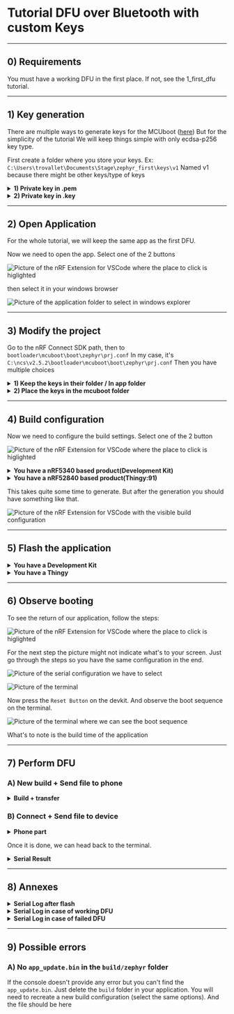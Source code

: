 # Tutorial DFU over Bluetooth with custom Keys

___

## 0) Requirements

You must have a working DFU in the first place.
If not, see the 1_first_dfu tutorial.

___

## 1) Key generation

There are multiple ways to generate keys for the MCUboot ([here](https://developer.nordicsemi.com/nRF_Connect_SDK/doc/latest/nrf/config_and_build/bootloaders/bootloader_signature_keys.html))
But for the simplicity of the tutorial
We will keep things simple with only ecdsa-p256 key type.

First create a folder where you store your keys.
Ex: `C:\Users\trovallet\Documents\Stage\zephyr_first\keys\v1`
Named v1 because there might be other keys/type of keys

<details>
<summary><b>1) Private key in .pem</b></summary>

Has been tested and works well

```bash
nrfutil keys generate priv.pem
```

[Source](https://devzone.nordicsemi.com/guides/short-range-guides/b/software-development-kit/posts/nrf5-sdk-v17-1-0-secure-dfu-hands-on-tutorial)

</details>

<details>
<summary><b>2) Private key in .key</b></summary>

Has not been tested yet

</details>

___

## 2) Open Application

For the whole tutorial, we will keep the same app as the first DFU.

Now we need to open the app.
Select one of the 2 buttons

![Picture of the nRF Extension for VSCode where the place to click is higlighted](img/step_2/open_app_v1.png)

then select it in your windows browser

![Picture of the application folder to select in windows explorer](img/step_2/open_app_v2.png)

___

## 3) Modify the project

Go to the nRF Connect SDK path, then to `bootloader\mcuboot\boot\zephyr\prj.conf`
In my case, it's `C:\ncs\v2.5.2\bootloader\mcuboot\boot\zephyr\prj.conf`
Then you have multiple choices

<details>
<summary><b>1) Keep the keys in their folder / In app folder</b></summary>

In that case, add these lines:

``` conf
# Path to custom keys
CONFIG_BOOT_SIGNATURE_KEY_FILE="<absolute>/<path>/<to>/<key>/priv.pem"
# Fix to: undefined reference to 'rsa_pub_key_len'
CONFIG_BOOT_SIGNATURE_TYPE_ECDSA_P256=y
```

In my case:

- the path to their folder is : `C:/Users/trovallet/Documents/Stage/zephyr_first/keys/v2/priv.pem`
- the path to the app folder is: `C:/ncs/myapps/ble_dfu_peripheral_lbs/priv.pem`

</details>

<details>
<summary><b>2) Place the keys in the mcuboot folder</b></summary>

In that case, place the private key in the mcuboot folder `C:/ncs/v2.5.2/bootloader/mcuboot/`

Then add these lines:

``` conf
# Path to custom keys
CONFIG_BOOT_SIGNATURE_KEY_FILE="priv.pem"
# Fix to: undefined reference to 'rsa_pub_key_len'
CONFIG_BOOT_SIGNATURE_TYPE_ECDSA_P256=y
```

The path can be shorten

</details>

___

## 4) Build configuration

Now we need to configure the build settings.
Select one of the 2 button

![Picture of the nRF Extension for VSCode where the place to click is higlighted](img/step_4/build_conf_v1.png)

<details>
<summary><b>You have a nRF5340 based product(Development Kit)</b></summary>

Select those 2 options to have a working build.

At the time of making the tuto, a danger sign appears when selecting the board.
It's because of the secure and non-secure way to build the application.
If you have it too, look it up later

![Picture of the Build configuration where the place to modify the config is higlighted](img/step_4/build_conf_v2.png)
</details>

<details>
<summary><b>You have a nRF52840 based product(Thingy:91)</b></summary>

Not written yet
</details>

This takes quite some time to generate.
But after the generation you should have something like that.

![Picture of the nRF Extension for VSCode with the visible build configuration](img/step_4/build.png)

___

## 5) Flash the application

<details>
<summary><b>You have a Development Kit</b></summary>
Now is a good time to plug your device.
If ready, flash your application as presented below.

![Picture of the nRF Extension for VSCode where the place to click is higlighted](img/step_5/flash.png)
</details>

<details>
<summary><b>You have a Thingy</b></summary>
Not written yet
</details>

___

## 6) Observe booting

To see the return of our application, follow the steps:

![Picture of the nRF Extension for VSCode where the place to click is higlighted](img/step_6/output_1.png)

For the next step the picture might not indicate what's to your screen.
Just go through the steps so you have the same configuration in the end.

![Picture of the serial configuration we have to select](img/step_6/output_2.png)  

![Picture of the terminal](img/step_6/output_3.png)  

Now press the `Reset Button` on the devkit.
And observe the boot sequence on the terminal.

![Picture of the terminal where we can see the boot sequence](img/step_6/output_4.png)

What's to note is the build time of the application

___

## 7) Perform DFU

### A) New build + Send file to phone

<details>
<summary><b>Build + transfer</b></summary>

First you need to rebuild your application, by pressing the following button

![Picture of the nRF Extension for VSCode where the place to click is higlighted](img/step_7/rebuild.png)

Now you should transfer the updated file to your phone.
It is located at `<path_to_app_foolder>\build\zephyr\app_update.bin`
I have chosen bluetooth.

![Picture of the file to transfer to your phone in windows explorer](img/step_7/phone_transfer.png)

</details>

### B) Connect + Send file to device

<details>
<summary><b>Phone part</b></summary>

Now you have to open nRF Connect application on your phone.

Then connect to the the device

![Picture of the nRF Connect application with the list of available devices to connect](img/step_7/phone/devices_available.jpg)

Then select `CONNECT` again in the top of the application.
You should now see the same things as the picture below.
Presss `DFU`

![Picture of the nRF Connect application with the place to click is highlighted](img/step_7/phone/device_connected.jpg)

You are now headed to your file system, choose the app_update file.
Then select `Test and Confirm` and `OK`

![Picture of the nRF Connect application](img/step_7/phone/dfu_step_1.jpg)

You should see the graph like the picture below.

![Picture of the nRF Connect application](img/step_7/phone/dfu_step_2.jpg)

</details>

Once it is done, we can head back to the terminal.

<details>
<summary><b>Serial Result</b></summary>

![Picture of the nRF Connect application](img/step_7/boot_2.png)

Where we can see the build time is different than the previous one

</details>

___

## 8) Annexes

<details>
<summary><b>Serial Log after flash</b></summary>

```bash
*** Booting nRF Connect SDK v2.5.2 ***
I: Starting bootloader
I: Primary image: magic=unset, swap_type=0x1, copy_done=0x3, image_ok=0x3
I: Secondary image: magic=unset, swap_type=0x1, copy_done=0x3, image_ok=0x3
I: Boot source: none
I: Image index: 0, Swap type: none
I: Bootloader chainload address offset: 0xc000
*** Booting nRF Connect SDK v2.5.2 ***
Starting Bluetooth Peripheral LBS example
build time: Feb 15 2024 16:14:11
I: 2 Sectors of 4096 bytes
I: alloc wra: 0, fd0
I: data wra: 0, 1c
I: HW Platform: Nordic Semiconductor (0x0002)
I: HW Variant: nRF53x (0x0003)
I: Firmware: Standard Bluetooth controller (0x00) Version 141.732 Build 3324398027
I: No ID address. App must call settings_load()
Bluetooth initialized
I: Identity: CF:1E:65:8D:10:AC (random)
I: HCI: version 5.4 (0x0d) revision 0x2168, manufacturer 0x0059
I: LMP: version 5.4 (0x0d) subver 0x2168
Advertising successfully started
Connected
```

</details>

<details>
<summary><b>Serial Log in case of working DFU</b></summary>

```bash
I: Image index: 0, Swap type: none
I: Image index: 0, Swap type: none
I: Image index: 0, Swap type: none
I: Image index: 0, Swap type: none
I: Image index: 0, Swap type: test
*** Booting nRF Connect SDK v2.5.2 ***
I: Starting bootloader
I: Primary image: magic=unset, swap_type=0x1, copy_done=0x3, image_ok=0x3
I: Secondary image: magic=good, swap_type=0x2, copy_done=0x3, image_ok=0x3
I: Boot source: none
I: Image index: 0, Swap type: test
I: Starting swap using move algorithm.
I: Bootloader chainload address offset: 0xc000
*** Booting nRF Connect SDK v2.5.2 ***
Starting Bluetooth Peripheral LBS example
build time: Feb 15 2024 16:18:06
I: 2 Sectors of 4096 bytes
I: alloc wra: 0, fe8
I: data wra: 0, 0
I: HW Platform: Nordic Semiconductor (0x0002)
I: HW Variant: nRF53x (0x0003)
I: Firmware: Standard Bluetooth controller (0x00) Version 141.732 Build 3324398027
I: No ID address. App must call settings_load()
Bluetooth initialized
I: Identity: CF:1E:65:8D:10:AC (random)
I: HCI: version 5.4 (0x0d) revision 0x2168, manufacturer 0x0059
I: LMP: version 5.4 (0x0d) subver 0x2168
Advertising successfully started
Connected
```

</details>

<details>
<summary><b>Serial Log in case of failed DFU</b></summary>

```bash
I: Image index: 0, Swap type: revert
I: Image index: 0, Swap type: none
I: Image index: 0, Swap type: none
I: Image index: 0, Swap type: none
I: Image index: 0, Swap type: none
I: Image index: 0, Swap type: none
I: Image index: 0, Swap type: test
*** Booting nRF Connect SDK v2.5.2 ***
I: Starting bootloader
I: Primary image: magic=good, swap_type=0x2, copy_done=0x1, image_ok=0x1
I: Secondary image: magic=good, swap_type=0x2, copy_done=0x3, image_ok=0x3
I: Boot source: none
I: Image index: 0, Swap type: test
E: Image in the secondary slot is not valid!
I: Bootloader chainload address offset: 0xc000
*** Booting nRF Connect SDK v2.5.2 ***
Starting Bluetooth Peripheral LBS example
build time: Feb 15 2024 16:18:06
I: 2 Sectors of 4096 bytes
I: alloc wra: 0, fe8
I: data wra: 0, 0
I: HW Platform: Nordic Semiconductor (0x0002)
I: HW Variant: nRF53x (0x0003)
I: Firmware: Standard Bluetooth controller (0x00) Version 141.732 Build 3324398027
I: No ID address. App must call settings_load()
Bluetooth initialized
I: Identity: CF:1E:65:8D:10:AC (random)
I: HCI: version 5.4 (0x0d) revision 0x2168, manufacturer 0x0059
I: LMP: version 5.4 (0x0d) subver 0x2168
Advertising successfully started
Connected
```

</details>

___

## 9) Possible errors

### A) No `app_update.bin` in the `build/zephyr` folder

If the console doesn't provide any error but you can't find the `app_update.bin`.
Just delete the `build` folder in your application.
You will need to recreate a new build configuration (select the same options).
And the file should be here
